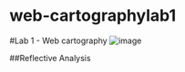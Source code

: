 # web-cartographylab1

#Lab 1 - Web cartography
![image](https://user-images.githubusercontent.com/77645885/110422617-92986080-8054-11eb-94f9-7c3737d6d879.png)

##Reflective Analysis
